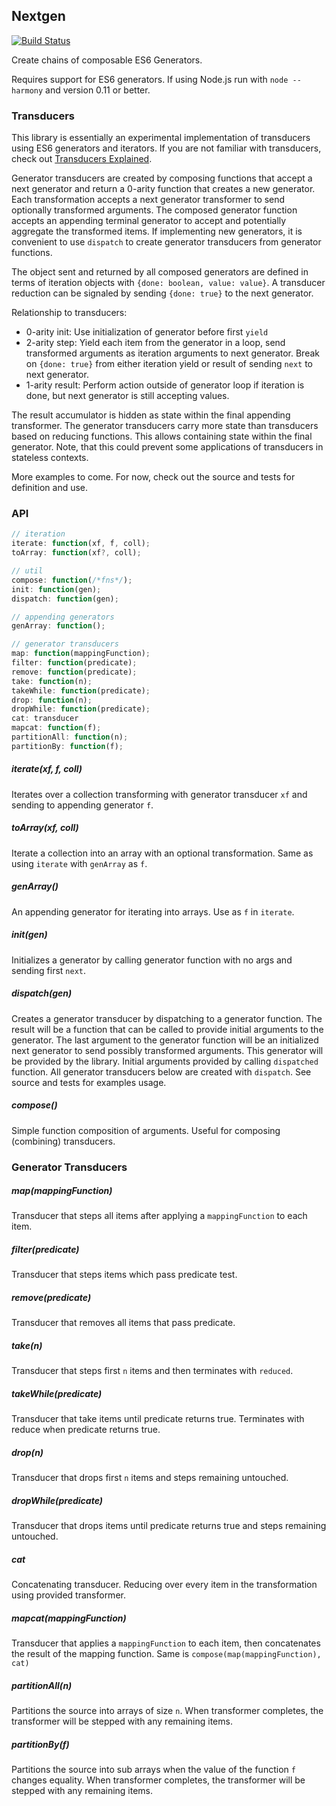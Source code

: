 ## Nextgen
[![Build Status](https://secure.travis-ci.org/kevinbeaty/nextgen.svg)](http://travis-ci.org/kevinbeaty/nextgen)

Create chains of composable ES6 Generators.

Requires support for ES6 generators.  If using Node.js run with `node --harmony` and version 0.11 or better.

### Transducers
This library is essentially an experimental implementation of transducers using ES6 generators and iterators. If you are not familiar with transducers, check out [Transducers Explained][1].

Generator transducers are created by composing functions that accept a next generator and return a 0-arity function that creates a new generator. Each transformation accepts a next generator transformer to send optionally transformed arguments. The composed generator function accepts an appending terminal generator to accept and potentially aggregate the transformed items. If implementing new generators, it is convenient to use `dispatch` to create generator transducers from generator functions.

The object sent and returned by all composed generators are defined in terms of iteration objects with `{done: boolean, value: value}`.   A transducer reduction can be signaled by sending `{done: true}` to the next generator.

Relationship to transducers:

- 0-arity init: Use initialization of generator before first `yield`
- 2-arity step: Yield each item from the generator in a loop, send transformed arguments as iteration arguments to next generator. Break on `{done: true}` from either iteration yield or result of sending `next` to next generator.
- 1-arity result: Perform action outside of generator loop if iteration is done, but next generator is still accepting values.

The result accumulator is hidden as state within the final appending transformer.  The generator transducers carry more state than transducers based on reducing functions. This allows containing state within the final generator.  Note, that this could prevent some applications of transducers in stateless contexts.

More examples to come. For now, check out the source and tests for definition and use.


### API

```javascript
// iteration
iterate: function(xf, f, coll);
toArray: function(xf?, coll);

// util
compose: function(/*fns*/);
init: function(gen);
dispatch: function(gen); 

// appending generators
genArray: function();

// generator transducers
map: function(mappingFunction);
filter: function(predicate);
remove: function(predicate);
take: function(n);
takeWhile: function(predicate);
drop: function(n);
dropWhile: function(predicate);
cat: transducer
mapcat: function(f);
partitionAll: function(n);
partitionBy: function(f);
```

##### iterate(xf, f, coll)
Iterates over a collection transforming with generator transducer `xf` and sending to appending generator `f`.

##### toArray(xf, coll)
Iterate a collection into an array with an optional transformation. Same as using `iterate` with `genArray` as `f`.

##### genArray()
An appending generator for iterating into arrays. Use as `f` in `iterate`.

##### init(gen)
Initializes a generator by calling generator function with no args and sending first `next`.

##### dispatch(gen)
Creates a generator transducer by dispatching to a generator function.  The result will be a function that can be called to provide initial arguments to the generator.  The last argument to the generator function will be an initialized next generator to send possibly transformed arguments. This generator will be provided by the library.  Initial arguments provided by calling `dispatched` function.  All generator transducers below are created with `dispatch`. See source and tests for examples usage.

##### compose()
Simple function composition of arguments. Useful for composing (combining) transducers.

### Generator Transducers

##### map(mappingFunction)
Transducer that steps all items after applying a `mappingFunction` to each item.

##### filter(predicate)
Transducer that steps items which pass predicate test.

##### remove(predicate)
Transducer that removes all items that pass predicate.

##### take(n)
Transducer that steps first `n` items and then terminates with `reduced`.

##### takeWhile(predicate)
Transducer that take items until predicate returns true. Terminates with reduce when predicate returns true.

##### drop(n)
Transducer that drops first `n` items and steps remaining untouched.

##### dropWhile(predicate)
Transducer that drops items until predicate returns true and steps remaining untouched.

##### cat
Concatenating transducer.  Reducing over every item in the transformation using provided transformer.

##### mapcat(mappingFunction)
Transducer that applies a `mappingFunction` to each item, then concatenates the result of the mapping function.  Same is `compose(map(mappingFunction), cat)`

##### partitionAll(n)
Partitions the source into arrays of size `n`. When transformer completes, the transformer will be stepped with any remaining items.

##### partitionBy(f)
Partitions the source into sub arrays when the value of the function `f` changes equality.  When transformer completes, the transformer will be stepped with any remaining items.

[1]: http://simplectic.com/blog/2014/transducers-explained-1/
